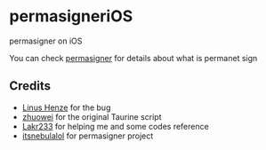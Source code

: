 # permasigneriOS

permasigner on iOS

You can check [permasigner](https://github.com/itsnebulalol/permasigner) for details about what is permanet sign


## Credits 

- [Linus Henze](https://github.com/LinusHenze) for the bug
- [zhuowei](https://github.com/zhuowei) for the original Taurine script
- [Lakr233](https://github.com/Lakr233) for helping me and some codes reference
- [itsnebulalol](https://github.com/itsnebulalol) for permasigner project
